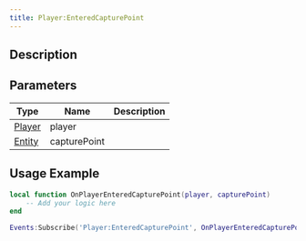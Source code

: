 ```yaml
---
title: Player:EnteredCapturePoint
---
```

## Description

## Parameters

| Type                                  | Name         | Description |
| ------------------------------------- | ------------ | ----------- |
| [Player](/vext/ref/server/class/player) | player       |             |
| [Entity](/vext/ref/shared/class/entity) | capturePoint |             |

## Usage Example

``` lua
local function OnPlayerEnteredCapturePoint(player, capturePoint)
    -- Add your logic here
end

Events:Subscribe('Player:EnteredCapturePoint', OnPlayerEnteredCapturePoint)
```
